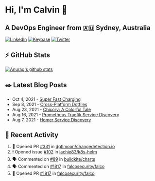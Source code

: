 # Hi, I'm Calvin 🍭
## A DevOps Engineer from 🇦🇺 Sydney, Australia</h3>

[![LinkedIn](https://img.shields.io/badge/-c–bui-0077B5?style=flat-square&labelColor=0077B5&logo=LinkedIn&logoColor=white)](https://www.linkedin.com/in/c-bui/)
[![Keybase](https://img.shields.io/badge/-calvinbui-ff6f21?style=flat-square&labelColor=ff6f21&logo=Keybase&logoColor=white)](https://keybase.io/calvinbui)
[![Twitter](https://img.shields.io/badge/-ASAPCalvin-1DA1F2?style=flat-square&labelColor=1DA1F2&logo=Twitter&logoColor=white)](https://twitter.com/ASAPCalvin)

<!-- https://github.com/rishavanand/github-profilinator -->
## ⚡ GitHub Stats
[![Anurag's github stats](https://github-readme-stats.vercel.app/api?username=calvinbui&count_private=true&hide_title=true)](https://github.com/anuraghazra/github-readme-stats)

<!-- https://github.com/gautamkrishnar/blog-post-workflow -->
## ✒️ Latest Blog Posts

<!-- BLOG-POST-LIST:START -->
- Oct 4, 2021 - [Super Fast Charging](https://calvin.me/super-fast-charging)
- Sep 8, 2021 - [Cross-Platform Dotfiles](https://calvin.me/cross-platform-dotfiles)
- Aug 23, 2021 - [Chicory: A Colorful Tale](https://calvin.me/chicory)
- Aug 16, 2021 - [Prometheus Traefik Service Discovery](https://calvin.me/prometheus-traefik-service-discovery)
- Aug 7, 2021 - [Homer Service Discovery](https://calvin.me/homer-service-discovery)

<!-- BLOG-POST-LIST:END -->

## 🏃‍ Recent Activity

<!--START_SECTION:activity-->
1. 💪 Opened PR [#331](https://github.com/dgtlmoon/changedetection.io/pull/331) in [dgtlmoon/changedetection.io](https://github.com/dgtlmoon/changedetection.io)
2. ❗️ Opened issue [#102](https://github.com/lachie83/k8s-helm/issues/102) in [lachie83/k8s-helm](https://github.com/lachie83/k8s-helm)
3. 🗣 Commented on [#89](https://github.com/buildkite/charts/issues/89) in [buildkite/charts](https://github.com/buildkite/charts)
4. 🗣 Commented on [#1817](https://github.com/falcosecurity/falco/issues/1817) in [falcosecurity/falco](https://github.com/falcosecurity/falco)
5. 💪 Opened PR [#1817](https://github.com/falcosecurity/falco/pull/1817) in [falcosecurity/falco](https://github.com/falcosecurity/falco)
<!--END_SECTION:activity-->

